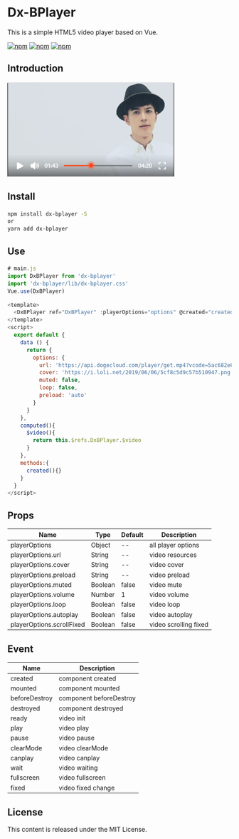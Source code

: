 # Dx-BPlayer

This is a simple HTML5 video player based on Vue.

[![npm](https://img.shields.io/npm/v/dx-bplayer.svg?style=flat-square)](https://www.npmjs.com/package/dx-bplayer)
[![npm](https://img.shields.io/npm/l/dx-bplayer.svg?style=flat-square)](https://github.com/boboyaohuo/Dx-BPlayer/blob/master/LICENSE)
[![npm](https://img.shields.io/npm/dt/dx-bplayer.svg?style=flat-square)](https://www.npmjs.com/package/dx-bplayer)

## Introduction

![avatar](https://raw.githubusercontent.com/boboyaohuo/staticFile/master/image/25.png)

## Install

```bash
npm install dx-bplayer -S
or
yarn add dx-bplayer
```

## Use

```javascript
# main.js
import DxBPlayer from 'dx-bplayer'
import 'dx-bplayer/lib/dx-bplayer.css'
Vue.use(DxBPlayer)
```

```js
<template>
  <DxBPlayer ref="DxBPlayer" :playerOptions="options" @created="created" />
</template>
<script>
  export default {
    data () {
      return {
        options: {
          url: 'https://api.dogecloud.com/player/get.mp4?vcode=5ac682e6f8231991&userId=17&ext=.mp4',
          cover: 'https://i.loli.net/2019/06/06/5cf8c5d9c57b510947.png',
          muted: false,
          loop: false,
          preload: 'auto'
        }
      }
    },
    computed(){
      $video(){
        return this.$refs.DxBPlayer.$video
      }
    },
    methods:{
      created(){}
    }
  }
</script>
```

## Props

| Name                | Type    | Default | Description        |
| ------------------- | ------- | ------- | ------------------ |
| playerOptions       | Object  | --      | all player options |
| playerOptions.url   | String  | --      | video resources    |
| playerOptions.cover | String  | --      | video cover        |
| playerOptions.preload | String  | --      | video preload        |
| playerOptions.muted | Boolean | false   | video mute         |
| playerOptions.volume | Number | 1   | video volume         |
| playerOptions.loop  | Boolean | false   | video loop         |
| playerOptions.autoplay  | Boolean | false   | video autoplay         |
| playerOptions.scrollFixed  | Boolean | false   | video scrolling fixed         |

## Event
| Name          | Description             |
| ------------- | ----------------------- |
| created       | component created       |
| mounted       | component mounted       |
| beforeDestroy | component beforeDestroy |
| destroyed     | component destroyed     |
| ready         | video init              |
| play          | video play              |
| pause         | video pause             |
| clearMode     | video clearMode         |
| canplay       | video canplay           |
| wait          | video waiting           |
| fullscreen    | video fullscreen        |
| fixed         | video fixed change      |

## License

This content is released under the MIT License.
